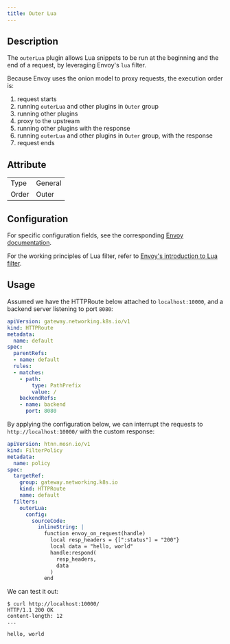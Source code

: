 ```yaml
---
title: Outer Lua
---
```


## Description

The `outerLua` plugin allows Lua snippets to be run at the beginning and the end of a request, by leveraging Envoy's `lua` filter.

Because Envoy uses the onion model to proxy requests, the execution order is:

1. request starts
2. running `outerLua` and other plugins in `Outer` group
3. running other plugins
4. proxy to the upstream
5. running other plugins with the response
6. running `outerLua` and other plugins in `Outer` group, with the response
7. request ends

## Attribute

|       |         |
|-------|---------|
| Type  | General |
| Order | Outer   |

## Configuration

For specific configuration fields, see the corresponding [Envoy documentation](https://www.envoyproxy.io/docs/envoy/v1.29.4/api-v3/extensions/filters/http/lua/v3/lua.proto#extensions-filters-http-lua-v3-luaperroute).

For the working principles of Lua filter, refer to [Envoy's introduction to Lua filter](https://www.envoyproxy.io/docs/envoy/v1.29.5/configuration/http/http_filters/lua_filter).

## Usage

Assumed we have the HTTPRoute below attached to `localhost:10000`, and a backend server listening to port `8080`:

```yaml
apiVersion: gateway.networking.k8s.io/v1
kind: HTTPRoute
metadata:
  name: default
spec:
  parentRefs:
  - name: default
  rules:
  - matches:
    - path:
        type: PathPrefix
        value: /
    backendRefs:
    - name: backend
      port: 8080
```

By applying the configuration below, we can interrupt the requests to `http://localhost:10000/` with the custom response:

```yaml
apiVersion: htnn.mosn.io/v1
kind: FilterPolicy
metadata:
  name: policy
spec:
  targetRef:
    group: gateway.networking.k8s.io
    kind: HTTPRoute
    name: default
  filters:
    outerLua:
      config:
        sourceCode:
          inlineString: |
            function envoy_on_request(handle)
              local resp_headers = {[":status"] = "200"}
              local data = "hello, world"
              handle:respond(
                resp_headers,
                data
              )
            end
```

We can test it out:

```shell
$ curl http://localhost:10000/
HTTP/1.1 200 OK
content-length: 12
...

hello, world
```
